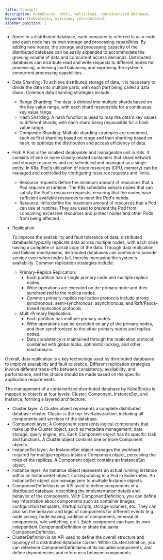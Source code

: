 ```yaml
---
title: Concepts
description: KubeBlocks, kbcli, multicloud, containerized database,
keywords: [kubeblocks, overview, introduction]
sidebar_position: 2
---
```


- Node: In a distributed database, each computer is referred to as a node, and each node has its own storage and processing capabilities. By adding new nodes, the storage and processing capacity of the distributed database can be easily expanded to accommodate the growing volume of data and concurrent access demands. Distributed databases can distribute read and write requests to different nodes for processing, achieving load balancing and improving the system's concurrent processing capabilities.
- Data Sharding: To achieve distributed storage of data, it is necessary to divide the data into multiple parts, with each part being called a data shard. Common data sharding strategies include:
  - Range Sharding: The data is divided into multiple shards based on the key value range, with each shard responsible for a continuous key value range.
  - Hash Sharding: A hash function is used to map the data's key values to different shards, with each shard being responsible for a hash value range.
  - Composite Sharding: Multiple sharding strategies are combined, such as first sharding based on range and then sharding based on hash, to optimize the distribution and access efficiency of data.

- Pod: A Pod is the smallest deployable and manageable unit in K8s. It consists of one or more closely related containers that share network and storage resources and are scheduled and managed as a single entity. In K8s, Pod's utilization of node resources (CPU, memory) can be managed and controlled by configuring resource requests and limits. 
  - Resource requests define the minimum amount of resources that a Pod requires at runtime. The K8s scheduler selects nodes that can satisfy the Pod's resource requests, ensuring that the nodes have sufficient available resources to meet the Pod's needs.
  - Resource limits define the maximum amount of resources that a Pod can use at runtime. They are used to prevent the Pod from consuming excessive resources and protect nodes and other Pods from being affected.

- Replication

  To improve the availability and fault tolerance of data, distributed databases typically replicate data across multiple nodes, with each node having a complete or partial copy of the data. Through data replication and failover mechanisms, distributed databases can continue to provide service even when nodes fail, thereby increasing the system's availability. Common replication strategies include:
  - Primary-Replica Replication:
    - Each partition has a single primary node and multiple replica nodes.
    - Write operations are executed on the primary node and then synchronized to the replica nodes.
    - Common primary-replica replication protocols include strong synchronous, semi-synchronous, asynchronous, and Raft/Paxos-based replication protocols.
  - Multi-Primary Replication:
    - Each partition has multiple primary nodes.
    - Write operations can be executed on any of the primary nodes, and then synchronized to the other primary nodes and replica nodes.
    - Data consistency is maintained through the replication protocol, combined with global locks, optimistic locking, and other mechanisms.

Overall, data replication is a key technology used by distributed databases to improve availability and fault tolerance. Different replication strategies involve different trade-offs between consistency, availability, and performance, and the choice should be made based on the specific application requirements.

The management of a containerized distributed database by KubeBlocks is mapped to objects at four levels: Cluster, Component, InstanceSet, and Instance, forming a layered architecture:

- Cluster layer: A Cluster object represents a complete distributed database cluster. Cluster is the top-level abstraction, including all components and services of the database.
- Component layer: A Component represents logical components that make up the Cluster object, such as metadata management, data storage, query engine, etc. Each Component object has its specific task and functions. A Cluster object contains one or more Component objects.
- InstanceSet layer: An InstanceSet object manages the workload required for multiple replicas inside a Component object, perceiving the roles of the replicas. A Component object contains an InstanceSet object.
- Instance layer: An Instance object represents an actual running instance within an InstanceSet object, corresponding to a Pod in Kubernetes. An InstanceSet object can manage zero to multiple Instance objects.
- ComponentDefinition is an API used to define components of a distributed database, describing the implementation details and behavior of the components. With ComponentDefinition, you can define key information about components such as container images, configuration templates, startup scripts, storage volumes, etc. They can also set the behavior and logic of components for different events (e.g., node joining, node leaving, addition of components, removal of components, role switching, etc.). Each component can have its own independent ComponentDefinition or share the same ComponentDefinition.
- ClusterDefinition is an API used to define the overall structure and topology of a distributed database cluster. Within ClusterDefinition, you can reference ComponentDefinitions of its included components, and define dependencies and references between components.
